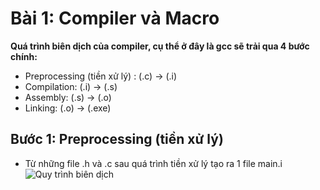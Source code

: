 # Bài 1: Compiler và Macro

__Quá trình biên dịch của compiler, cụ thể ở đây là gcc sẽ trải qua 4 bước chính:__
+ Preprocessing (tiền xử lý) : (.c) -> (.i)
+ Compilation: (.i) -> (.s)
+ Assembly: (.s) -> (.o)
+ Linking: (.o) -> (.exe)

## Bước 1: Preprocessing (tiền xử lý)
+ Từ những file .h và .c sau quá trình tiền xử lý tạo ra 1 file main.i
![Quy trình biên dịch](working-of-preprocessors-in-c.jpg)
